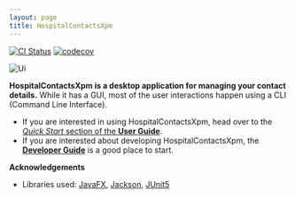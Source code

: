 ```yaml
---
layout: page
title: HospitalContactsXpm
---
```


[![CI Status](https://github.com/se-edu/hostpitalcontactsxpm-level3/workflows/Java%20CI/badge.svg)](https://github.com/se-edu/hostpitalcontactsxpm-level3/actions)
[![codecov](https://codecov.io/gh/se-edu/hostpitalcontactsxpm-level3/branch/master/graph/badge.svg)](https://codecov.io/gh/se-edu/hostpitalcontactsxpm-level3)

![Ui](images/Ui.png)

**HospitalContactsXpm is a desktop application for managing your contact details.** While it has a GUI, most of the user interactions happen using a CLI (Command Line Interface).

- If you are interested in using HospitalContactsXpm, head over to the [_Quick Start_ section of the **User Guide**](UserGuide.html#quick-start).
- If you are interested about developing HospitalContactsXpm, the [**Developer Guide**](DeveloperGuide.html) is a good place to start.

**Acknowledgements**

- Libraries used: [JavaFX](https://openjfx.io/), [Jackson](https://github.com/FasterXML/jackson), [JUnit5](https://github.com/junit-team/junit5)
